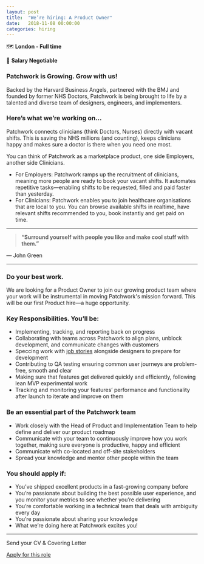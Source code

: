 ```yaml
---
layout: post
title:  "We’re hiring: A Product Owner"
date:   2018-11-08 00:00:00
categories: hiring
---
```


🗺 **London - Full time**

💸 **Salary Negotiable**


### Patchwork is Growing. Grow with us!

Backed by the Harvard Business Angels, partnered with the BMJ and founded by former NHS Doctors, Patchwork is being brought to life by a talented and diverse team of designers, engineers, and implementers.

### Here’s what we’re working on...

Patchwork connects clinicians (think Doctors, Nurses) directly with vacant shifts. This is saving the NHS millions (and counting), keeps clinicians happy and makes sure a doctor is there when you need one most.

You can think of Patchwork as a marketplace product, one side Employers, another side Clinicians.

- For Employers: Patchwork ramps up the recruitment of clinicians, meaning more people are ready to book your vacant shifts. It automates repetitive tasks—enabling shifts to be requested, filled and paid faster than yesterday.
- For Clinicians: Patchwork enables you to join healthcare organisations that are local to you. You can browse available shifts in realtime, have relevant shifts recommended to you, book instantly and get paid on time.

---

> **“Surround yourself with people you like and make cool stuff with them.”**

— John Green

---

### Do your best work.

We are looking for a Product Owner to join our growing product team where your work will be instrumental in moving Patchwork's mission forward. This will be our first Product hire—a huge opportunity.


### Key Responsibilities. You’ll be:

- Implementing, tracking, and reporting back on progress
- Collaborating with teams across Patchwork to align plans, unblock development, and communicate changes with customers
- Speccing work with [job stories](https://jtbd.info/replacing-the-user-story-with-the-job-story-af7cdee10c27) alongside designers to prepare for development
- Contributing to QA testing ensuring common user journeys are problem-free, smooth and clear
- Making sure that features get delivered quickly and efficiently, following lean MVP experimental work
- Tracking and monitoring your features’ performance and functionality after launch to iterate and improve on them

### **Be an essential part of the Patchwork team**

- Work closely with the Head of Product and Implementation Team to help define and deliver our product roadmap
- Communicate with your team to continuously improve how you work together, making sure everyone is productive, happy and efficient
- Communicate with co-located and off-site stakeholders
- Spread your knowledge and mentor other people within the team

### **You should apply if:**

- You’ve shipped excellent products in a fast-growing company before
- You’re passionate about building the best possible user experience, and you monitor your metrics to see whether you’re delivering
- You’re comfortable working in a technical team that deals with ambiguity every day
- You’re passionate about sharing your knowledge
- What we’re doing here at Patchwork excites you!

---

<p class="has-text-centered has-text-grey-light condensed-type">Send your CV &amp; Covering Letter</p>

<div class="field is-grouped is-grouped-centered has-spacing-top">
  <p class="control">
    <a href="mailto:hello@patchwork.health?subject=I want to join Patchwork&" class="button is-dazzling is-medium">Apply for this role</a>
  </p>
</div>
